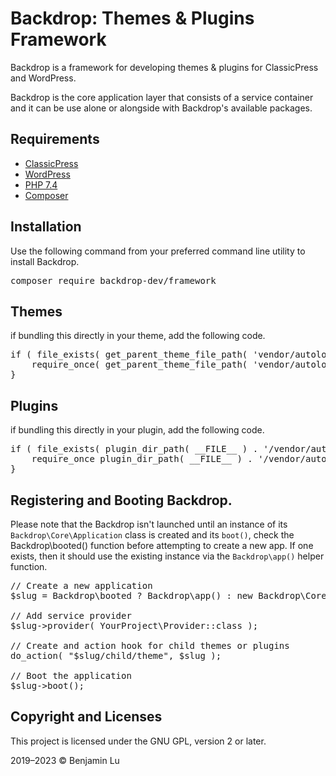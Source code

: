 # Backdrop: Themes & Plugins Framework
Backdrop is a framework for developing themes & plugins for ClassicPress and WordPress.

Backdrop is the core application layer that consists of a service container and it can be use alone or alongside with Backdrop's available packages.

## Requirements
- [ClassicPress](https://www.classicpress.net/)
- [WordPress](https://wordpress.org)
- [PHP 7.4](https://www.php.net/releases/7_4_0.php)
- [Composer](https://getcomposer.org)

## Installation
Use the following command from your preferred command line utility to install Backdrop.

<pre>
composer require backdrop-dev/framework
</pre>

## Themes
if bundling this directly in your theme, add the following code.
<pre>
if ( file_exists( get_parent_theme_file_path( 'vendor/autoload.php' ) ) ) {
	require_once( get_parent_theme_file_path( 'vendor/autoload.php' ) );
}
</pre>

## Plugins
if bundling this directly in your plugin, add the following code.
<pre>
if ( file_exists( plugin_dir_path( __FILE__ ) . '/vendor/autoload.php' ) ) {
	require_once plugin_dir_path( __FILE__ ) . '/vendor/autoload.php';
}
</pre>

## Registering and Booting Backdrop.
Please note that the Backdrop isn't launched until an instance of its `Backdrop\Core\Application` class is created and its `boot()`, check the Backdrop\booted() function before attempting to create a new app. If one exists, then it should use the existing instance via the `Backdrop\app()` helper function.
<pre>
// Create a new application
$slug = Backdrop\booted ? Backdrop\app() : new Backdrop\Core\Application();

// Add service provider
$slug->provider( YourProject\Provider::class );

// Create and action hook for child themes or plugins
do_action( "$slug/child/theme", $slug );

// Boot the application
$slug->boot();
</pre>

## Copyright and Licenses
This project is licensed under the GNU GPL, version 2 or later.

2019–2023 © Benjamin Lu
